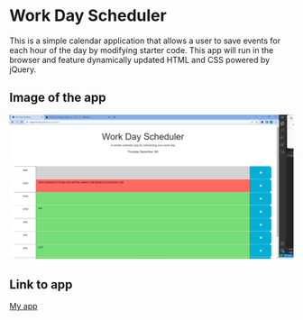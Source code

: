 # Work Day Scheduler

This is a simple calendar application that allows a user to save events for each hour of the day by modifying starter code. This app will run in the browser and feature dynamically updated HTML and CSS powered by jQuery.

## Image of the app
![A user clicks on slots on the color-coded calendar and edits the events.](./Assets/images/screenshot.png)

## Link to app

[My app](https://yeagermeister.github.io/scheduler/)

